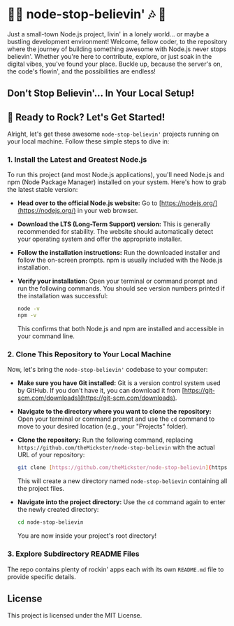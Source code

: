 # 🎸🎶 node-stop-believin' 🎶 🥁

Just a small-town Node.js project, livin' in a lonely world... or maybe a bustling development environment! Welcome, fellow coder, to the repository where the journey of building something awesome with Node.js never stops believin'. Whether you're here to contribute, explore, or just soak in the digital vibes, you've found your place. Buckle up, because the server's on, the code's flowin', and the possibilities are endless!

## Don't Stop Believin'... In Your Local Setup!

## 🚀 Ready to Rock? Let's Get Started!

Alright, let's get these awesome `node-stop-believin'` projects running on your local machine. Follow these simple steps to dive in:

### 1. Install the Latest and Greatest Node.js

To run this project (and most Node.js applications), you'll need Node.js and npm (Node Package Manager) installed on your system. Here's how to grab the latest stable version:

* **Head over to the official Node.js website:** Go to [https://nodejs.org/](https://nodejs.org/) in your web browser.
* **Download the LTS (Long-Term Support) version:** This is generally recommended for stability. The website should automatically detect your operating system and offer the appropriate installer.
* **Follow the installation instructions:** Run the downloaded installer and follow the on-screen prompts. npm is usually included with the Node.js installation.
* **Verify your installation:** Open your terminal or command prompt and run the following commands. You should see version numbers printed if the installation was successful:

    ```bash
    node -v
    npm -v
    ```

    This confirms that both Node.js and npm are installed and accessible in your command line.

### 2. Clone This Repository to Your Local Machine

Now, let's bring the `node-stop-believin'` codebase to your computer:

* **Make sure you have Git installed:** Git is a version control system used by GitHub. If you don't have it, you can download it from [https://git-scm.com/downloads](https://git-scm.com/downloads).
* **Navigate to the directory where you want to clone the repository:** Open your terminal or command prompt and use the `cd` command to move to your desired location (e.g., your "Projects" folder).
* **Clone the repository:** Run the following command, replacing `https://github.com/theMickster/node-stop-believin` with the actual URL of your repository:

    ```bash
    git clone [https://github.com/theMickster/node-stop-believin](https://github.com/theMickster/node-stop-believin)
    ```

    This will create a new directory named `node-stop-believin` containing all the project files.
* **Navigate into the project directory:** Use the `cd` command again to enter the newly created directory:

    ```bash
    cd node-stop-believin
    ```

    You are now inside your project's root directory!

### 3. Explore Subdirectory README Files

The repo contains plenty of rockin' apps each with its own `README.md` file to provide specific details. 


## License

This project is licensed under the MIT License.

